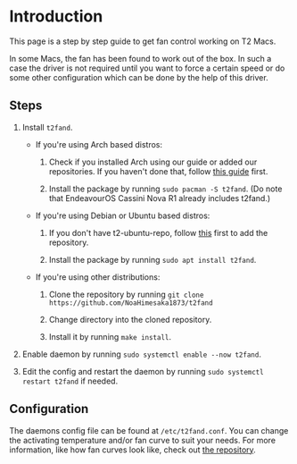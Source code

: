 # Introduction

This page is a step by step guide to get fan control working on T2 Macs.

In some Macs, the fan has been found to work out of the box. In such a case the driver is not required until you want to force a certain speed or do some other configuration which can be done by the help of this driver.

## Steps

1. Install `t2fand`.

    -   If you're using Arch based distros:

        1. Check if you installed Arch using our guide or added our repositories. If you haven't done that, follow [this guide](https://wiki.t2linux.org/distributions/arch/faq/#updating-kernel) first.

        2. Install the package by running `sudo pacman -S t2fand`. (Do note that EndeavourOS Cassini Nova R1 already includes t2fand.)

    -   If you're using Debian or Ubuntu based distros:

        1. If you don't have t2-ubuntu-repo, follow [this](https://github.com/AdityaGarg8/t2-ubuntu-repo#apt-repository-for-t2-macs) first to add the repository.

        2. Install the package by running `sudo apt install t2fand`.

    -   If you're using other distributions:

        1. Clone the repository by running `git clone https://github.com/NoaHimesaka1873/t2fand`

        2. Change directory into the cloned repository.

        3. Install it by running `make install`.

2. Enable daemon by running `sudo systemctl enable --now t2fand`.

3. Edit the config and restart the daemon by running `sudo systemctl restart t2fand` if needed.

## Configuration

The daemons config file can be found at `/etc/t2fand.conf`. You can change the activating temperature and/or fan curve to suit your needs.
For more information, like how fan curves look like, check out [the repository](https://github.com/NoaHimesaka1873/t2fand).
